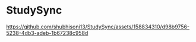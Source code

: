 # StudySync


https://github.com/shubhisoni13/StudySync/assets/158834310/d98b9756-5238-4db3-adeb-1b67238c958d


